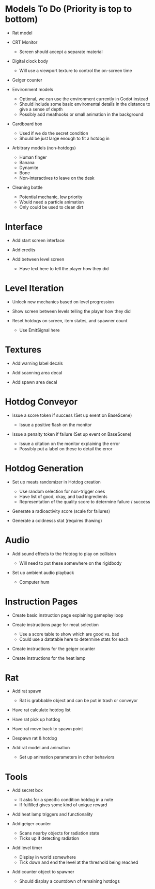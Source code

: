 # Models To Do (Priority is top to bottom)
- Rat model

- CRT Monitor
    - Screen should accept a separate material 

- Digital clock body
	- Will use a viewport texture to control the on-screen time

- Geiger counter

- Environment models
	- Optional, we can use the environment currently in Godot instead
    - Should include some basic enviromental details in the distance to give a sense of depth
    - Possibly add meathooks or small animation in the background 

- Cardboard box
    - Used if we do the secret condition 
    - Should be just large enough to fit a hotdog in 

- Arbitrary models (non-hotdogs)
    - Human finger
    - Banana
    - Dynamite
    - Bone
	- Non-interactives to leave on the desk 

- Cleaning bottle
    - Potential mechanic, low priority
	- Would need a particle animation
	- Only could be used to clean dirt 

# Interface
- Add start screen interface 

- Add credits

- Add between level screen 
    - Have text here to tell the player how they did

# Level Iteration
- Unlock new mechanics based on level progression

- Show screen between levels telling the player how they did

- Reset hotdogs on screen, item states, and spawner count
	- Use EmitSignal here

# Textures
- Add warning label decals

- Add scanning area decal

- Add spawn area decal

# Hotdog Conveyor
- Issue a score token if success (Set up event on BaseScene)
	- Issue a positive flash on the monitor 

- Issue a penalty token if failure (Set up event on BaseScene)
	- Issue a citation on the monitor explaining the error
	- Possibly put a label on these to detail the error

# Hotdog Generation
- Set up meats randomizer in Hotdog creation
	- Use random selection for non-trigger ones
	- Have list of good, okay, and bad ingredients
	- Representation of the quality score to determine failure / success

- Generate a radioactivity score (scale for failures)

- Generate a coldnesss stat (requires thawing)

# Audio
- Add sound effects to the Hotdog to play on collision
	- Will need to put these somewhere on the rigidbody

- Set up ambient audio playback
	- Computer hum

# Instruction Pages
- Create basic instruction page explaining gameplay loop

- Create instructions page for meat selection
	- Use a score table to show which are good vs. bad 
	- Could use a datatable here to determine stats for each

- Create instructions for the geiger counter

- Create instructions for the heat lamp 

# Rat
- Add rat spawn
	- Rat is grabbable object and can be put in trash or conveyor

- Have rat calculate hotdog list

- Have rat pick up hotdog

- Have rat move back to spawn point

- Despawn rat & hotdog 

- Add rat model and animation
	- Set up animation parameters in other behaviors

# Tools
- Add secret box
	- It asks for a specific condition hotdog in a note
	- If fulfilled gives some kind of unique reward

- Add heat lamp triggers and functionality

- Add geiger counter
	- Scans nearby objects for radiation state
	- Ticks up if detecting radiation

- Add level timer
	- Display in world somewhere
	- Tick down and end the level at the threshold being reached

- Add counter object to spawner
	- Should display a countdown of remaining hotdogs